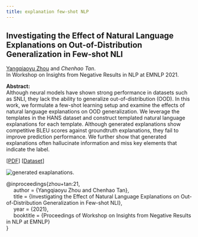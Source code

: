 ```yaml
---
title: explanation few-shot NLP
---
```


## Investigating the Effect of Natural Language Explanations on Out-of-Distribution Generalization in Few-shot NLI

[Yangqiaoyu Zhou][rosa_zhou] and _Chenhao Tan_.            
In Workshop on Insights from Negative Results in NLP at EMNLP 2021.

**Abstract:**   
Although neural models have shown strong performance in datasets such as SNLI, they lack the ability to generalize out-of-distribution (OOD). In this work, we formulate a few-shot learning setup and examine the effects of natural language explanations on OOD generalization. We leverage the templates in the HANS dataset and construct templated natural language explanations for each template. Although generated explanations show competitive BLEU scores against groundtruth explanations, they fail to improve prediction performance. We further show that generated explanations often hallucinate information and miss key elements that indicate the label.

[[PDF](https://arxiv.org/pdf/2110.06223.pdf)]
[[Dataset](https://github.com/ChicagoHAI/hans-explanations)]


![generated exaplanations.](https://chenhaot.com/pubs/emnlp21ws.png)

@inproceedings{zhou+tan:21,   
&nbsp;&nbsp;&nbsp;&nbsp;
author = {Yangqiaoyu Zhou and Chenhao Tan},   
&nbsp;&nbsp;&nbsp;&nbsp;
title = {Investigating the Effect of Natural Language Explanations on Out-of-Distribution Generalization in Few-shot NLI},   
&nbsp;&nbsp;&nbsp;&nbsp;
year = {2021},   
&nbsp;&nbsp;&nbsp;&nbsp;
booktitle = {Proceedings of Workshop on Insights from Negative Results in NLP at EMNLP}   
}




[//]: <> (links for collaborators)
[rosa_zhou]: https://rosafish.github.io